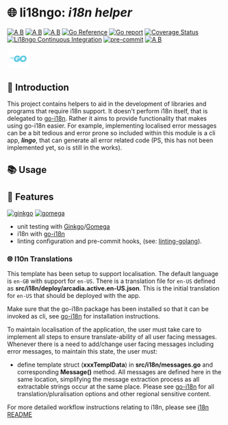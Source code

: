 # 🌐 li18ngo: ___i18n helper___

[![A B](https://img.shields.io/badge/branching-commonflow-informational?style=flat)](https://commonflow.org)
[![A B](https://img.shields.io/badge/merge-rebase-informational?style=flat)](https://git-scm.com/book/en/v2/Git-Branching-Rebasing)
[![A B](https://img.shields.io/badge/branch%20history-linear-blue?style=flat)](https://docs.github.com/en/repositories/configuring-branches-and-merges-in-your-repository/defining-the-mergeability-of-pull-requests/managing-a-branch-protection-rule)
[![Go Reference](https://pkg.go.dev/badge/github.com/snivilised/li18ngo.svg)](https://pkg.go.dev/github.com/snivilised/li18ngo)
[![Go report](https://goreportcard.com/badge/github.com/snivilised/li18ngo)](https://goreportcard.com/report/github.com/snivilised/li18ngo)
[![Coverage Status](https://coveralls.io/repos/github/snivilised/li18ngo/badge.svg?branch=master)](https://coveralls.io/github/snivilised/li18ngo?branch=master&kill_cache=1)
[![Li18ngo Continuous Integration](https://github.com/snivilised/li18ngo/actions/workflows/ci-workflow.yml/badge.svg)](https://github.com/snivilised/li18ngo/actions/workflows/ci-workflow.yml)
[![pre-commit](https://img.shields.io/badge/pre--commit-enabled-brightgreen?logo=pre-commit&logoColor=white)](https://github.com/pre-commit/pre-commit)
[![A B](https://img.shields.io/badge/commit-conventional-commits?style=flat)](https://www.conventionalcommits.org/)

<!-- MD013/Line Length -->
<!-- MarkDownLint-disable MD013 -->

<!-- MD014/commands-show-output: Dollar signs used before commands without showing output mark down lint -->
<!-- MarkDownLint-disable MD014 -->

<!-- MD033/no-inline-html: Inline HTML -->
<!-- MarkDownLint-disable MD033 -->

<!-- MD040/fenced-code-language: Fenced code blocks should have a language specified -->
<!-- MarkDownLint-disable MD040 -->

<!-- MD028/no-blanks-blockquote: Blank line inside blockquote -->
<!-- MarkDownLint-disable MD028 -->

<p align="left">
  <a href="https://go.dev"><img src="resources/images/go-logo-light-blue.png" width="50" alt="go dev" /></a>
</p>

## 🔰 Introduction

This project contains helpers to aid in the development of libraries and programs that require i18n support. It doesn't perform i18n itself, that is delegated to [go-i18n](https://github.com/nicksnyder/go-i18n). Rather it aims to provide functionality that makes using go-i18n easier. For example, implementing localised error messages can be a bit tedious and error prone so included within this module is a cli app, ___lingo___, that can generate all error related code (PS, this has not been implemented yet, so is still in the works).

## 📚 Usage

## 🎀 Features

<p align="left">
  <a href="https://onsi.github.io/ginkgo/"><img src="https://onsi.github.io/ginkgo/images/ginkgo.png" width="100" alt="ginkgo" /></a>
  <a href="https://onsi.github.io/gomega/"><img src="https://onsi.github.io/gomega/images/gomega.png" width="100" alt="gomega" /></a>
</p>

+ unit testing with [Ginkgo](https://onsi.github.io/ginkgo/)/[Gomega](https://onsi.github.io/gomega/)
+ i18n with [go-i18n](https://github.com/nicksnyder/go-i18n)
+ linting configuration and pre-commit hooks, (see: [linting-golang](https://freshman.tech/linting-golang/)).

### 🌐 l10n Translations

This template has been setup to support localisation. The default language is `en-GB` with support for `en-US`. There is a translation file for `en-US` defined as __src/i18n/deploy/arcadia.active.en-US.json__. This is the initial translation for `en-US` that should be deployed with the app.

Make sure that the go-i18n package has been installed so that it can be invoked as cli, see [go-i18n](https://github.com/nicksnyder/go-i18n) for installation instructions.

To maintain localisation of the application, the user must take care to implement all steps to ensure translate-ability of all user facing messages. Whenever there is a need to add/change user facing messages including error messages, to maintain this state, the user must:

+ define template struct (__xxxTemplData__) in __src/i18n/messages.go__ and corresponding __Message()__ method. All messages are defined here in the same location, simplifying the message extraction process as all extractable strings occur at the same place. Please see [go-i18n](https://github.com/nicksnyder/go-i18n) for all translation/pluralisation options and other regional sensitive content.

For more detailed workflow instructions relating to i18n, please see [i18n README](./resources/doc/i18n-README.md)
